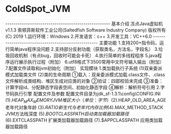 # ColdSpot_JVM
--------------------------------------------------- 基本介绍 冻点Java虚拟机 v1.1.3 索顿菲斯软件工业公司(Saltedfish Software Industry Company)   版权所有(C) 2019 1.运行环境：Windows 2.开发语言：c++ 3.开发工具：VC++6.0 ---------------------------------------------------  主要功能 1.支持200+指令码，运行简单java程序没问题  2.支持部分反射功能（获取类名，方法名，字段名）  3.垃圾回收机制（有点bug，回收时可能会卡死）  4.执行简单的多线程程序  5.java程序运行展示执行过程（附加）  6.utf8格式下3500常用中文符号输入输出（附加）  7.配置文件读取和jvm初始化（附加）  实现模块 1.类加载执行子系统 (1)双亲委派模式加载类文件 (2)类的生命周期 ①载入：双亲委派模式加载.class文件、.class文件解析成类结构、堆区生成对应类的对象 ②验证：四部校验未完成 ③准备：计算字段id、分配静态字段表空间、初始化静态字段 ④解析：解析符号引用 2.字节码执行引擎   配置文件及参数 配置文件目录为jdk_sf-1.3.1\config\CONFIG.INI (1).$HEAP_MAX_MEMORY   JVM堆区大小（单位：字节） (2).$HEAP_OLD_AREA_AGE  老年代对象年龄 (3).$RATIO                            新生代与老年代内存比例 (4).$MAX_METHOD_STACK  JVM方法栈深度 (5).$BOOTCLASSPATH          启动类加载器加载路径 (6).$EXTCLASSPATH             扩展类加载器加载路径 (7).$APPCLASSPATH             应用类加载器加载路径
